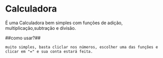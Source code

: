 # Calculadora
  É uma Calculadora bem simples com funções de adição, multiplicação,subtração e divisão.

  ##como usar?##
  
    muito simples, basta cliclar nos números, escolher uma das funções e clicar em "=" e sua conta estará feita.

